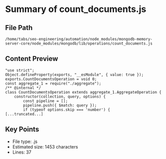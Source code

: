 # Summary of count_documents.js
  
## File Path
`/home/tabs/seo-engineering/automation/node_modules/mongodb-memory-server-core/node_modules/mongodb/lib/operations/count_documents.js`

## Content Preview
```
"use strict";
Object.defineProperty(exports, "__esModule", { value: true });
exports.CountDocumentsOperation = void 0;
const aggregate_1 = require("./aggregate");
/** @internal */
class CountDocumentsOperation extends aggregate_1.AggregateOperation {
    constructor(collection, query, options) {
        const pipeline = [];
        pipeline.push({ $match: query });
        if (typeof options.skip === 'number') {
[...truncated...]
```

## Key Points
- File type: .js
- Estimated size: 1453 characters
- Lines: 37
